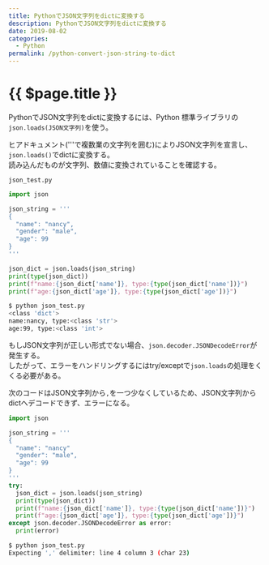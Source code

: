 ```yaml
---
title: PythonでJSON文字列をdictに変換する
description: PythonでJSON文字列をdictに変換する
date: 2019-08-02
categories:
  - Python
permalink: /python-convert-json-string-to-dict
---
```

# {{ $page.title }}


<PostMeta/>

PythonでJSON文字列をdictに変換するには、Python 標準ライブラリの`json.loads(JSON文字列)`を使う。

ヒアドキュメント('''で複数業の文字列を囲む)によりJSON文字列を宣言し、`json.loads()`でdictに変換する。  
読み込んだものが文字列、数値に変換されていることを確認する。  

`json_test.py`
``` py
import json

json_string = '''
{
  "name": "nancy",
  "gender": "male",
  "age": 99
}
'''

json_dict = json.loads(json_string)
print(type(json_dict))
print(f"name:{json_dict['name']}, type:{type(json_dict['name'])}")
print(f"age:{json_dict['age']}, type:{type(json_dict['age'])}")
```

``` sh
$ python json_test.py
<class 'dict'>
name:nancy, type:<class 'str'>
age:99, type:<class 'int'>
```

もしJSON文字列が正しい形式でない場合、`json.decoder.JSONDecodeError`が発生する。  
したがって、エラーをハンドリングするにはtry/exceptで`json.loads`の処理をくくる必要がある。  

次のコードはJSON文字列から`,`を一つ少なくしているため、JSON文字列からdictへデコードできず、エラーになる。

``` py
import json

json_string = '''
{
  "name": "nancy"
  "gender": "male",
  "age": 99
}
'''
try:
  json_dict = json.loads(json_string)
  print(type(json_dict))
  print(f"name:{json_dict['name']}, type:{type(json_dict['name'])}")
  print(f"age:{json_dict['age']}, type:{type(json_dict['age'])}")
except json.decoder.JSONDecodeError as error:
  print(error)
```

``` sh
$ python json_test.py 
Expecting ',' delimiter: line 4 column 3 (char 23)
```